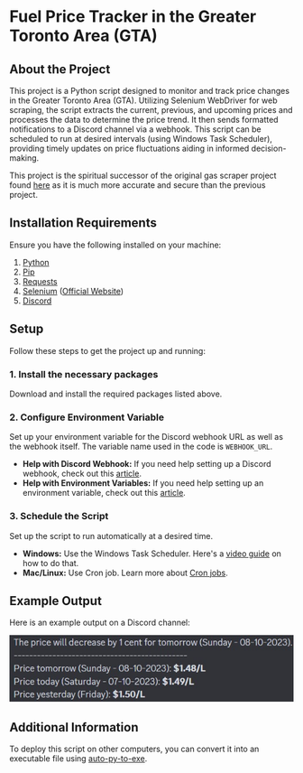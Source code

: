 # Fuel Price Tracker in the Greater Toronto Area (GTA)

## About the Project

This project is a Python script designed to monitor and track price changes in the Greater Toronto Area (GTA). Utilizing Selenium WebDriver for web scraping, the script extracts the current, previous, and upcoming prices and processes the data to determine the price trend. It then sends formatted notifications to a Discord channel via a webhook. This script can be scheduled to run at desired intervals (using Windows Task Scheduler), providing timely updates on price fluctuations aiding in informed decision-making.

This project is the spiritual successor of the original gas scraper project found [here](https://github.com/JacYuan1/Gas-Price-Scraper-Project) as it is much more accurate and secure than the previous project.

## Installation Requirements

Ensure you have the following installed on your machine:

1. [Python](https://www.python.org/downloads/)
2. [Pip](https://pip.pypa.io/en/stable/installation/#)
3. [Requests](https://pypi.org/project/requests/)
4. [Selenium](https://pypi.org/project/selenium/) ([Official Website](https://www.selenium.dev/documentation/webdriver/))
5. [Discord](https://discord.com/download)

## Setup

Follow these steps to get the project up and running:

### 1. Install the necessary packages
   Download and install the required packages listed above.

### 2. Configure Environment Variable
   Set up your environment variable for the Discord webhook URL as well as the webhook itself. The variable name used in the code is `WEBHOOK_URL`.
   - **Help with Discord Webhook:** If you need help setting up a Discord webhook, check out this [article](https://support.discord.com/hc/en-us/articles/228383668-Intro-to-Webhooks).
   - **Help with Environment Variables:** If you need help setting up an environment variable, check out this [article](https://www3.ntu.edu.sg/home/ehchua/programming/howto/Environment_Variables.html).

### 3. Schedule the Script
   Set up the script to run automatically at a desired time.
   - **Windows:** Use the Windows Task Scheduler. Here's a [video guide](https://www.youtube.com/watch?v=ic4lUiDTbVI) on how to do that.
   - **Mac/Linux:** Use Cron job. Learn more about [Cron jobs](https://www.nixtutor.com/linux/scheduling-jobs-in-linux-using-cron-and-at/).

## Example Output

Here is an example output on a Discord channel:

![ex_image](example_output.jpg)

## Additional Information

To deploy this script on other computers, you can convert it into an executable file using [auto-py-to-exe](https://github.com/brentvollebregt/auto-py-to-exe).
